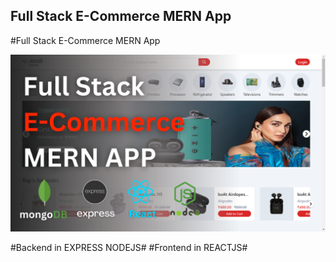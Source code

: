 <h2>Full Stack E-Commerce MERN App</h2>

#Full Stack E-Commerce MERN App


![Full Stack E-Commerce MERN App](https://github.com/Kathan0611/Ecommernce-website/blob/developer/Full%20Stack%20E-Commerce%20MERN%20App.png)


#Backend in EXPRESS NODEJS#
#Frontend in REACTJS#

